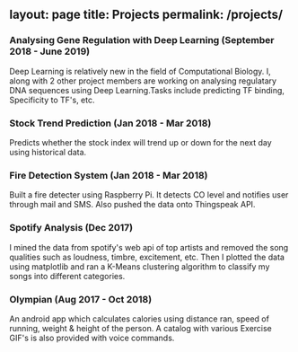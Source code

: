 layout: page
title: Projects
permalink: /projects/
---
  
### Analysing Gene Regulation with Deep Learning (September 2018 - June 2019)
Deep Learning is relatively new in the field of Computational Biology. I, along with 2 other project members are working on analysing regulatary DNA sequences using Deep Learning.Tasks include predicting TF binding, Specificity to TF's, etc.

### Stock Trend Prediction (Jan 2018 - Mar 2018)
Predicts whether the stock index will trend up or down for the next day using historical data.

### Fire Detection System (Jan 2018 - Mar 2018)
Built a fire detecter using Raspberry Pi. It detects CO level and notifies user through mail and SMS. Also pushed the data onto Thingspeak API. 

### Spotify Analysis (Dec 2017)
I mined the data from spotify's web api of top artists and removed the song qualities such as loudness, timbre, excitement, etc. Then I plotted the data using matplotlib and ran a K-Means clustering algorithm to classify my songs into different categories. 

### Olympian (Aug 2017 - Oct 2018)
An android app which calculates calories using distance ran, speed of running, weight & height of the person. A catalog with various Exercise GIF's is also provided with voice commands.
